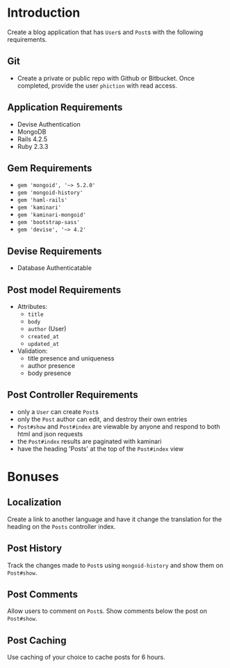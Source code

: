 # Introduction

Create a blog application that has `User`s and `Post`s with the following requirements. 

## Git

+ Create a private or public repo with Github or Bitbucket. Once completed, provide the user `phiction` with read access.

## Application Requirements

+ Devise Authentication
+ MongoDB
+ Rails 4.2.5
+ Ruby 2.3.3

## Gem Requirements

+ `gem 'mongoid', '~> 5.2.0'`
+ `gem 'mongoid-history'`
+ `gem 'haml-rails'`
+ `gem 'kaminari'`
+ `gem 'kaminari-mongoid'`
+ `gem 'bootstrap-sass'`
+ `gem 'devise', '~> 4.2'`

## Devise Requirements

* Database Authenticatable

## Post model Requirements

* Attributes:
    + `title`
    + `body`
    + `author` (User)
    + `created_at`
    + `updated_at`
* Validation:
    + title presence and uniqueness
    + author presence
    + body presence

## Post Controller Requirements

* only a `User` can create `Post`s
* only the `Post` author can edit, and destroy their own entries
* `Post#show` and `Post#index` are viewable by anyone and respond to both html and json requests
* the `Post#index` results are paginated with kaminari
* have the heading 'Posts' at the top of the `Post#index` view

# Bonuses

## Localization

Create a link to another language and have it change the translation for the heading on the `Posts` controller index.

## Post History

Track the changes made to `Post`s using `mongoid-history` and show them on `Post#show`.

## Post Comments

Allow users to comment on `Post`s. Show comments below the post on `Post#show`.

## Post Caching

Use caching of your choice to cache posts for 6 hours.
